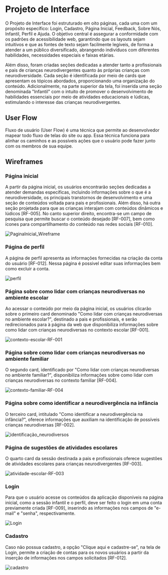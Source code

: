 
# Projeto de Interface

O Projeto de Interface foi estruturado em oito páginas, cada uma com um propósito específico: Login, Cadastro, Página Inicial, Feedback, Sobre Nós, Infantil, Perfil e Ajuda. O objetivo central é assegurar a conformidade com os padrões de acessibilidade web, garantindo que os layouts sejam intuitivos e que as fontes de texto sejam facilmente legíveis, de forma a atender a um público diversificado, abrangendo indivíduos com diferentes habilidades, necessidades especiais e faixas etárias.

Além disso, foram criadas seções dedicadas a atender tanto a profissionais e pais de crianças neurodivergentes quanto às próprias crianças com neurodiversidade. Cada seção é identificada por meio de cards que apresentam os tópicos abordados, proporcionando uma organização do conteúdo. Adicionalmente, na parte superior da tela, foi inserida uma seção denominada "Infantil" com o intuito de promover o desenvolvimento de habilidades essenciais por meio de atividades educacionais e lúdicas, estimulando o interesse das crianças neurodivergentes.

## User Flow

Fluxo de usuário (User Flow) é uma técnica que permite ao desenvolvedor mapear todo fluxo de telas do site ou app. Essa técnica funciona para alinhar os caminhos e as possíveis ações que o usuário pode fazer junto com os membros de sua equipe.

## Wireframes

### Página inicial

A partir da página inicial, os usuários encontrarão seções dedicadas a atender demandas específicas, incluindo informações sobre o que é a neurodiversidade, os principais transtornos de desenvolvimento e uma seção de conteúdos voltada para pais e profissionais. Além disso, há outra seção projetada para que as crianças interajam com conteúdos dinâmicos e lúdicos [RF-005]. No canto superior direito, encontra-se um campo de pesquisa que permite buscar o conteúdo desejado [RF-007], bem como ícones para compartilhamento do conteúdo nas redes sociais
[RF-010].

![PaginaInicial_Wireframe](https://github.com/ICEI-PUC-Minas-PMV-SI/pmv-si-2023-2-pe1-t2-neurodiversidade/assets/89950149/40fce231-eee1-4f66-b85e-2117d5b5ce39)

### Página de perfil

A página de perfil apresenta as informações fornecidas na criação da conta do usuário [RF-012]. Nessa página é possivel editar suas informações bem como excluir a conta.

![perfil](https://github.com/ICEI-PUC-Minas-PMV-SI/pmv-si-2023-2-pe1-t2-neurodiversidade/assets/112666344/94662bf8-b021-46ff-b49c-b0b95d2d9a58)


### Página sobre como lidar com crianças neurodiversas no ambiente escolar

Ao acessar o conteúdo por meio da página inicial, os usuários clicarão sobre o primeiro card denominado "Como lidar com crianças neurodiversas no ambiente escolar?", destinado a pais e profissionais, e serão redirecionados para à página da web que disponibiliza informações sobre como lidar com crianças neurodiversas no contexto escolar [RF-001].

![contexto-escolar-RF-001](https://github.com/ICEI-PUC-Minas-PMV-SI/pmv-si-2023-2-pe1-t2-neurodiversidade/assets/89950149/1b3076c4-526d-4c38-8633-21624f416ea1)

### Página sobre como lidar com crianças neurodiversas no ambiente familiar

O segundo card, identificado por "Como lidar com crianças neurodiversas no ambiente familiar?", disponibiliza informações sobre como lidar com crianças neurodiversas no contexto familiar [RF-004].

![contexto-familiar-RF-004](https://github.com/ICEI-PUC-Minas-PMV-SI/pmv-si-2023-2-pe1-t2-neurodiversidade/assets/89950149/a15decf4-96e9-49e6-a427-4831e73115a1)

### Página sobre como identificar a neurodivergência na infância

O terceiro card, intitulado "Como identificar a neurodivergência na infância?", oferece informações que auxiliam na identificação de possíveis crianças neurodiversas [RF-002].

![identificação_neurodiversos](https://github.com/ICEI-PUC-Minas-PMV-SI/pmv-si-2023-2-pe1-t2-neurodiversidade/assets/89950149/598709d1-51c6-47f7-98a7-40ccf06d718a)

### Página de sugestões de atividades escolares

O quarto card da sessão destinada a pais e profissionais oferece sugestões de atividades escolares para crianças neurodivergentes [RF-003].

![atividade-escolar-RF-003](https://github.com/ICEI-PUC-Minas-PMV-SI/pmv-si-2023-2-pe1-t2-neurodiversidade/assets/89950149/10e0d654-be20-4649-968f-084728eafb01)

### Login

Para que o usuário acesse os conteúdos da aplicação disponíveis na página inicial, como a sessão infantil e o perfil, deve ser feito o login em uma conta previamente criada [RF-009], inserindo as informações nos campos de "e-mail" e "senha", respectivamente. 

![Login](https://github.com/ICEI-PUC-Minas-PMV-SI/pmv-si-2023-2-pe1-t2-neurodiversidade/assets/89950149/155ab20a-8ab4-4bc5-a4e4-80f59dd1db81)

### Cadastro

Caso não possua cadastro, a opção "Clique aqui e cadastre-se", na tela de Login, permite a criação de contas para os novos usuários a partir da inserção de informações nos campos solicitados [RF-012].

![cadastro](https://github.com/ICEI-PUC-Minas-PMV-SI/pmv-si-2023-2-pe1-t2-neurodiversidade/assets/89950149/0f1ccbe0-a81b-499c-9226-161096d96cc8)
